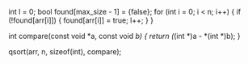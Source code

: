 <!-- Use this to calculate unique values inside of a array -->

int l = 0;
bool found[max_size - 1] = {false};
for (int i = 0; i < n; i++)
{
    if (!found[arr[i]])
    {
        found[arr[i]] = true;
        l++;
    }
}


<!-- Quick Sort Code:- -->

int compare(const void *a, const void *b)
{
    return (*(int *)a - *(int *)b);
}

qsort(arr, n, sizeof(int), compare);



